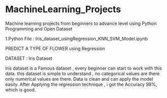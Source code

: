 # MachineLearning_Projects
Machine learning projects from beginners to advance level using Python Programming and Open Dataset

1.Python File : Iris_dataset_usingRegression_KNN_SVM_Model.ipynb

PREDICT A TYPE OF FLOWER using Regression

DATASET : Iris Dataset

Iris dataset is a Famous dataset , every beginner can start to work with this data. 
this dataset is simple to understand , no categorical values are there only numerical values are there.
Data is clean and can apply the model easily. 
After Applying the regression technique , i got the Accuracy 98%, which is good.
